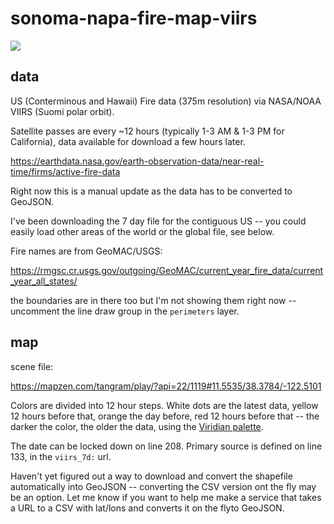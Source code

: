 # sonoma-napa-fire-map-viirs

![](https://s3.amazonaws.com/mapzen-assets/resources/viirs-375-napa/sonoma_napa_fire_map.png)

## data

US (Conterminous and Hawaii) Fire data (375m resolution) via NASA/NOAA VIIRS (Suomi polar orbit).

Satellite passes are every ~12 hours (typically 1-3 AM & 1-3 PM for California), data available for download a few hours later. 

https://earthdata.nasa.gov/earth-observation-data/near-real-time/firms/active-fire-data

Right now this is a manual update as the data has to be converted to GeoJSON. 

I've been downloading the 7 day file for the contiguous US -- you could easily load other areas of the world or the global file, see below.

Fire names are from GeoMAC/USGS:

https://rmgsc.cr.usgs.gov/outgoing/GeoMAC/current_year_fire_data/current_year_all_states/

the boundaries are in there too but I'm not showing them right now -- uncomment the line draw group in the `perimeters`  layer.

## map 

scene file:

https://mapzen.com/tangram/play/?api=22/1119#11.5535/38.3784/-122.5101

Colors are divided into 12 hour steps. White dots are the latest data, yellow 12 hours before that, orange the day before, red 12 hours before that -- the darker the color, the older the data, using the [Viridian palette](https://github.com/politiken-journalism/scale-color-perceptual).

The date can be locked down on line 208. Primary source is defined on line 133, in the `viirs_7d:` url. 

Haven't yet figured out a way to download and convert the shapefile automatically into GeoJSON -- converting the CSV version ont the fly may be an option. Let me know if you want to help me make a service that takes a URL to a CSV with lat/lons and converts it on the flyto GeoJSON.

